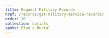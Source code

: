 ```yaml
---
title: Request Military Records
href: /records/get-military-service-records/
order: 10
collection: burials
spoke: Plan a Burial
---
```

